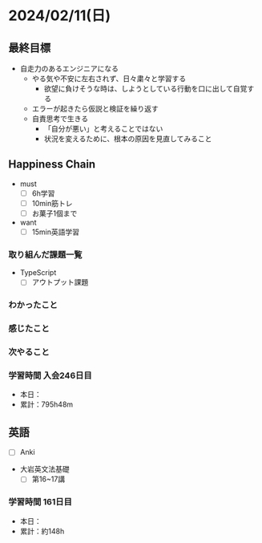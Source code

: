 # 2024/02/11(日)

## 最終目標

- 自走力のあるエンジニアになる
  - やる気や不安に左右されず、日々粛々と学習する
    - 欲望に負けそうな時は、しようとしている行動を口に出して自覚する
  - エラーが起きたら仮説と検証を繰り返す
  - 自責思考で生きる
    - 「自分が悪い」と考えることではない
    - 状況を変えるために、根本の原因を見直してみること

## Happiness Chain

- must
  - [ ] 6h学習
  - [ ] 10min筋トレ
  - [ ] お菓子1個まで
- want
  - [ ] 15min英語学習

### 取り組んだ課題一覧

- TypeScript
  - [ ] アウトプット課題

### わかったこと

### 感じたこと

### 次やること

### 学習時間 入会246日目

- 本日：
- 累計：795h48m

## 英語

- [ ] Anki
- 大岩英文法基礎
  - [ ] 第16~17講

### 学習時間 161日目

- 本日：
- 累計：約148h
